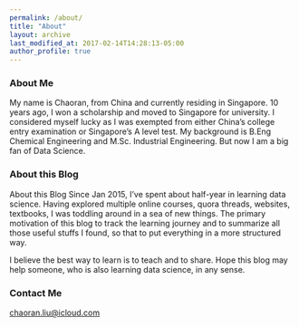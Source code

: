 ```yaml
---
permalink: /about/
title: "About"
layout: archive
last_modified_at: 2017-02-14T14:28:13-05:00
author_profile: true
---
```


### About Me

My name is Chaoran, from China and currently residing in Singapore. 10 years ago, I won a scholarship and moved to Singapore for university. I considered myself lucky as I was exempted from either China’s college entry examination or Singapore’s A level test.
My background is B.Eng Chemical Engineering and M.Sc. Industrial Engineering. But now I am a big fan of Data Science.

### About this Blog

About this Blog
Since Jan 2015, I’ve spent about half-year in learning data science. Having explored multiple online courses, quora threads, websites, textbooks, I was toddling around in a sea of new things. The primary motivation of this blog to track the learning journey and to summarize all those useful stuffs I found, so that to put everything in a more structured way.

I believe the best way to learn is to teach and to share. Hope this blog may help someone, who is also learning data science,  in any sense.

### Contact Me

[chaoran.liu@icloud.com](mailto:chaoran.liu@icloud.com)
